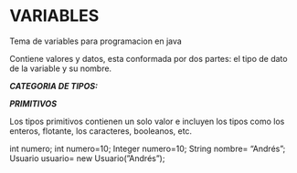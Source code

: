 # VARIABLES
Tema de variables para programacion en java

Contiene valores y datos, esta conformada por dos partes: el tipo de dato de la variable y su nombre.

***CATEGORIA DE TIPOS:***

***PRIMITIVOS***

Los tipos primitivos contienen un solo valor e incluyen los tipos como los enteros, flotante, los caracteres, booleanos, etc.

int numero;
int numero=10;
Integer numero=10;
String nombre= “Andrés”;
Usuario usuario= new Usuario(”Andrés”);
